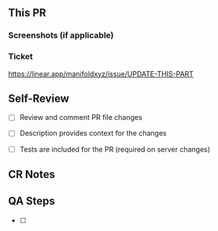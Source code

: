 <!--- Provide a general summary of your changes in the Title above -->
## This PR

<!-- Please give us a rough overview of the PR's changes here. -->

### Screenshots (if applicable)
<!-- If this PR is UI related, please provide screenshots of the changes. -->


### Ticket

https://linear.app/manifoldxyz/issue/UPDATE-THIS-PART

## Self-Review
<!-- Ensure you have done the following before requesting a review: -->
- [ ] Review and comment PR file changes
- [ ] Description provides context for the changes
- [ ] Tests are included for the PR (required on server changes)


## CR Notes

<!-- Please give any technical notes for the reviewer here. -->

## QA Steps

<!-- Please fill out any QA steps the tester can follow here. -->

- [ ]

